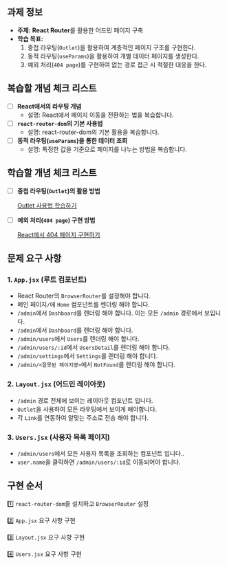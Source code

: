 ## 과제 정보


- **주제:** **React Router**를 활용한 어드민 페이지 구축
- **학습 목표:**
    1. 중첩 라우팅(`Outlet`)을 활용하여 계층적인 페이지 구조를 구현한다.
    2. 동적 라우팅(`useParams`)을 활용하여 개별 데이터 페이지를 생성한다.
    3. 예외 처리(`404 page`)를 구현하여 없는 경로 접근 시 적절한 대응을 한다.


## **복습할 개념 체크 리스트**

- [ ]  **React에서의 라우팅 개념**
    - 설명: React에서 페이지 이동을 전환하는 법을 복습합니다.
- [ ]  **`react-router-dom`의 기본 사용법**
    - 설명: react-router-dom의 기본 활용을 복습합니다.
- [ ]  **동적 라우팅(`useParams`)을 통한 데이터 조회**
    - 설명: 특정한 값을 기준으로 페이지를 나누는 방법을 복습합니다.


## 학습할 개념 체크 리스트

- [ ]  **중첩 라우팅(`Outlet`)의 활용 방법**
    
    [Outlet 사용법 학습하기](https://www.notion.so/Outlet-1bacaf5650aa800cb227de96e21c83aa?pvs=21)
    
- [ ]  **예외 처리(`404 page`) 구현 방법**
    
    [React에서 404 페이지 구현하기](https://www.notion.so/React-404-1bacaf5650aa804dadedc8d488229364?pvs=21)

## **문제 요구 사항**

### **1. `App.jsx` (루트 컴포넌트)**

- React Router의 `BrowserRouter`를 설정해야 합니다.
- 메인 페이지`/`에 `Home` 컴포넌트를 렌더링 해야 합니다.
- `/admin`에서 `Dashboard`를 렌더링 해야 합니다. 이는 모든 `/admin` 경로에서 보입니다.
- `/admin`에서 `Dashboard`를 렌더링 해야 합니다.
- `/admin/users`에서 `Users`를 렌더링 해야 합니다.
- `/admin/users/:id`에서 `UsersDetail`를 렌더링 해야 합니다.
- `/admin/settings`에서 `Settings`를 렌더링 해야 합니다.
- `/admin/<잘못된 페이지명>`에서 `NotFound`를 렌더링 해야 합니다.

### **2. `Layout.jsx` (어드민 레이아웃)**

- `/admin` 경로 전체에 보이는 레이아웃 컴포넌트 입니다.
- `Outlet`을 사용하여 모든 라우팅에서 보이게 해야합니다.
- 각 `Link`를 연동하여 알맞는 주소로 전송 해야 합니다.

### **3. `Users.jsx` (사용자 목록 페이지)**

- `/admin/users`에서 모든 사용자 목록을 조회하는 컴포넌트 입니다..
- `user.name`을 클릭하면 `/admin/users/:id`로 이동되어야 합니다.


## **구현 순서**

1️⃣ `react-router-dom`을 설치하고 `BrowserRouter` 설정

2️⃣  `App.jsx` 요구 사항 구현

3️⃣  `Layout.jsx` 요구 사항 구현

4️⃣  `Users.jsx` 요구 사항 구현
